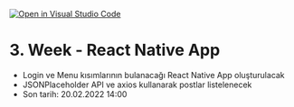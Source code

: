 [![Open in Visual Studio Code](https://classroom.github.com/assets/open-in-vscode-f059dc9a6f8d3a56e377f745f24479a46679e63a5d9fe6f495e02850cd0d8118.svg)](https://classroom.github.com/online_ide?assignment_repo_id=7028835&assignment_repo_type=AssignmentRepo)
# 3. Week - React Native App

- Login ve Menu kısımlarının bulanacağı React Native App oluşturulacak
- JSONPlaceholder API ve axios kullanarak postlar listelenecek
- Son tarih: 20.02.2022 14:00
